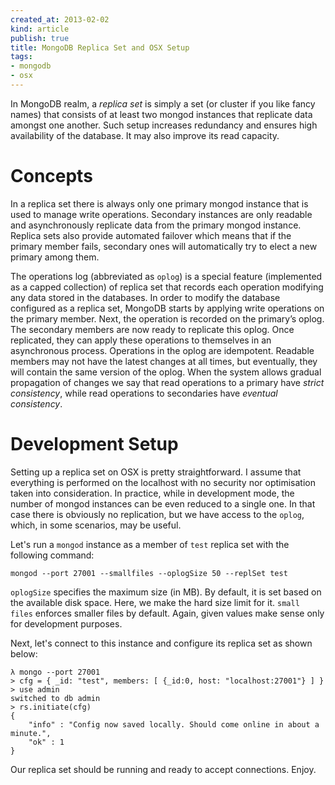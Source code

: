 ```yaml
---
created_at: 2013-02-02
kind: article
publish: true
title: MongoDB Replica Set and OSX Setup
tags:
- mongodb
- osx
---
```


In MongoDB realm, a *replica set* is simply a set (or cluster if you like fancy
names) that consists of at least two mongod instances that replicate data
amongst one another. Such setup increases redundancy and ensures high
availability of the database. It may also improve its read capacity.

# Concepts

In a replica set there is always only one primary mongod instance that is used
to manage write operations. Secondary instances are only readable and
asynchronously replicate data from the primary mongod instance. Replica sets
also provide automated failover which means that if the primary member fails,
secondary ones will automatically try to elect a new primary among them.

The operations log (abbreviated as `oplog`) is a special feature (implemented
as a capped collection) of replica set that records each operation modifying any
data stored in the databases. In order to modify the database configured as a
replica set, MongoDB starts by applying write operations on the primary member.
Next, the operation is recorded on the primary’s oplog. The secondary members
are now ready to replicate this oplog. Once replicated, they can apply these
operations to themselves in an asynchronous process. Operations in the oplog are
idempotent. Readable members may not have the latest changes at all times, but
eventually, they will contain the same version of the oplog. When the system
allows gradual propagation of changes we say that read operations to a primary
have *strict consistency*, while read operations to secondaries have *eventual
consistency*.

# Development Setup

Setting up a replica set on OSX is pretty straightforward. I assume that
everything is performed on the localhost with no security nor optimisation taken
into consideration. In practice, while in development mode, the number of mongod
instances can be even reduced to a single one. In that case there is obviously
no replication, but we have access to the `oplog`, which, in some scenarios, may
be useful.

Let's run a `mongod` instance as a member of `test` replica set with the
following command:

```
mongod --port 27001 --smallfiles --oplogSize 50 --replSet test
```

`oplogSize` specifies the maximum size (in MB). By default, it is set based on
the available disk space. Here, we make the hard size limit for it. `small files`
enforces smaller files by default. Again, given values make sense only for
development purposes.

Next, let's connect to this instance and configure its replica set as shown
below:

```
λ mongo --port 27001
> cfg = { _id: "test", members: [ {_id:0, host: "localhost:27001"} ] }
> use admin
switched to db admin
> rs.initiate(cfg)
{
    "info" : "Config now saved locally. Should come online in about a minute.",
    "ok" : 1
}
```

Our replica set should be running and ready to accept connections. Enjoy.
